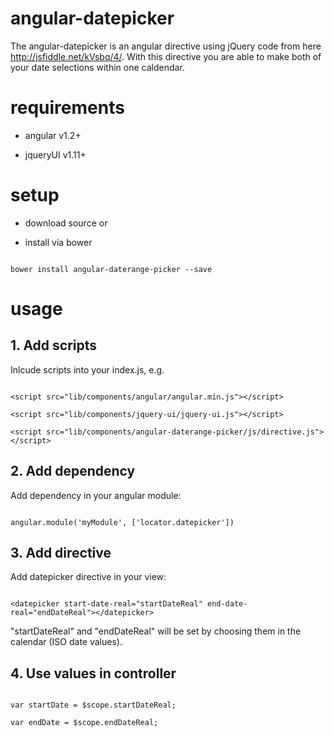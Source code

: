 # angular-datepicker

The angular-datepicker is an angular directive using jQuery code from here http://jsfiddle.net/kVsbq/4/. With this directive you are able to make both of your date selections within one caldendar.

# requirements

* angular v1.2+

* jqueryUI v1.11+ 

# setup

*  download source or 

*  install via bower

```

bower install angular-daterange-picker --save

```

# usage



## 1. Add scripts
Inlcude scripts into your index.js, e.g.

```

<script src="lib/components/angular/angular.min.js"></script>

<script src="lib/components/jquery-ui/jquery-ui.js"></script>

<script src="lib/components/angular-daterange-picker/js/directive.js"></script>

```

## 2. Add dependency


Add dependency in your angular module:

```

angular.module('myModule', ['locator.datepicker'])

```

## 3. Add directive


Add datepicker directive in your view:

```
 
<datepicker start-date-real="startDateReal" end-date-real="endDateReal"></datepicker>

```

"startDateReal" and "endDateReal" will be set by choosing them in the calendar (ISO date values). 

## 4. Use values in controller


```

var startDate = $scope.startDateReal;

var endDate = $scope.endDateReal;

```